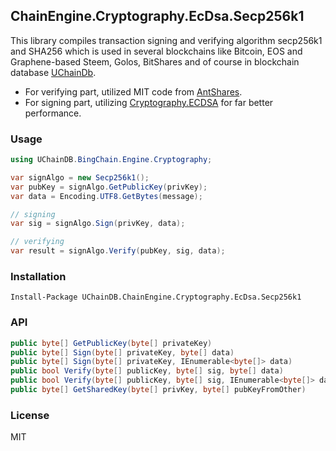 ﻿## ChainEngine.Cryptography.EcDsa.Secp256k1

This library compiles transaction signing and verifying algorithm secp256k1 and SHA256 which is used in several blockchains like Bitcoin, EOS and Graphene-based Steem, Golos, BitShares and of course in blockchain database [UChainDb](https://github.com/uchaindb).

* For verifying part, utilized MIT code from [AntShares].
* For signing part, utilizing [Cryptography.ECDSA] for far better performance.

[Cryptography.ECDSA]: https://github.com/Chainers/Cryptography.ECDSA.git
[AntShares]: https://github.com/AntShares/AntShares.git

### Usage

```cs
using UChainDB.BingChain.Engine.Cryptography;

var signAlgo = new Secp256k1();
var pubKey = signAlgo.GetPublicKey(privKey);
var data = Encoding.UTF8.GetBytes(message);

// signing
var sig = signAlgo.Sign(privKey, data);

// verifying
var result = signAlgo.Verify(pubKey, sig, data);
```

### Installation

```
Install-Package UChainDB.ChainEngine.Cryptography.EcDsa.Secp256k1
```

### API

```cs
public byte[] GetPublicKey(byte[] privateKey)
public byte[] Sign(byte[] privateKey, byte[] data)
public byte[] Sign(byte[] privateKey, IEnumerable<byte[]> data)
public bool Verify(byte[] publicKey, byte[] sig, byte[] data)
public bool Verify(byte[] publicKey, byte[] sig, IEnumerable<byte[]> data)
public byte[] GetSharedKey(byte[] privKey, byte[] pubKeyFromOther)
```

### License

MIT
